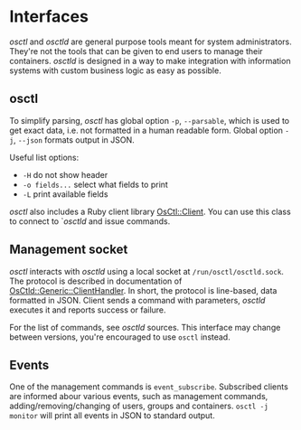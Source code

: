 # Interfaces
*osctl* and *osctld* are general purpose tools meant for system administrators.
They're not the tools that can be given to end users to manage their containers.
*osctld* is designed in a way to make integration with information systems
with custom business logic as easy as possible.

## osctl
To simplify parsing, *osctl* has global option `-p`, `--parsable`, which is used
to get exact data, i.e. not formatted in a human readable form. Global option
`-j`, `--json` formats output in JSON.

Useful list options:

 - `-H` do not show header
 - `-o fields...` select what fields to print
 - `-L` print available fields

*osctl* also includes a Ruby client library [OsCtl::Client]. You can use this
class to connect to `*osctld* and issue commands.

## Management socket
*osctl* interacts with *osctld* using a local socket at
`/run/osctl/osctld.sock`. The protocol is described in documentation of
[OsCtld::Generic::ClientHandler]. In short, the protocol is line-based, data
formatted in JSON. Client sends a command with parameters, *osctld* executes it
and reports success or failure.

For the list of commands, see *osctld* sources. This interface may change
between versions, you're encouraged to use `osctl` instead.

## Events
One of the management commands is `event_subscribe`. Subscribed clients are
informed abour various events, such as management commands,
adding/removing/changing of users, groups and containers. `osctl -j monitor`
will print all events in JSON to standard output.

[OsCtl::Client]: https://ref.vpsadminos.org/osctl/OsCtl/Client.html
[OsCtld::Generic::ClientHandler]: https://ref.vpsadminos.org/osctld/OsCtld/Generic/ClientHandler.html
